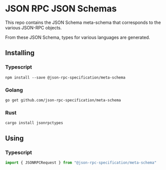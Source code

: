 # JSON RPC JSON Schemas

This repo contains the JSON Schema meta-schema that corresponds to the various JSON-RPC objects.

From these JSON Schema, types for various languages are generated.

## Installing

### Typescript

`npm install --save @json-rpc-specification/meta-schema`

### Golang

`go get github.com/json-rpc-specification/meta-schema`


### Rust

`cargo install jsonrpctypes`

## Using

### Typescript
```typescript
import { JSONRPCRequest } from "@json-rpc-specification/meta-schema"
```
